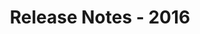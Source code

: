 ﻿---
title: Release Notes - 2016
description: "Release Notes - 2016 – learn about the latest updates and fixes."
type: docs
weight: 40
url: /reportingservices/release-notes-2016/
---


